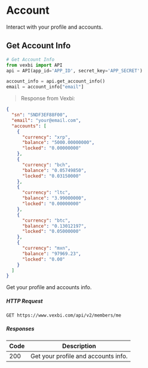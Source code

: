 # Account

Interact with your profile and accounts.

## Get Account Info

```python
# Get Account Info
from vexbi import API
api = API(app_id='APP_ID', secret_key='APP_SECRET')

account_info = api.get_account_info()
email = account_info["email"]
```

> Response from Vexbi:

```json
{
  "sn": "SNDF3EF88F00",
  "email": "your@email.com",
  "accounts": [
    {
      "currency": "xrp",
      "balance": "5000.00000000",
      "locked": "0.00000000"
    },
    {
      "currency": "bch",
      "balance": "0.05749850",
      "locked": "0.03150000"
    },
    {
      "currency": "ltc",
      "balance": "3.99000000",
      "locked": "0.00000000"
    },
    {
      "currency": "btc",
      "balance": "0.13012197",
      "locked": "0.05000000"
    },
    {
      "currency": "mxn",
      "balance": "97969.23",
      "locked": "0.00"
    }
  ]
}
```
Get your profile and accounts info.

##### HTTP Request
`GET https://www.vexbi.com/api/v2/members/me`

##### Responses

| Code | Description |
| ---- | ----------- |
| 200 | Get your profile and accounts info. |
